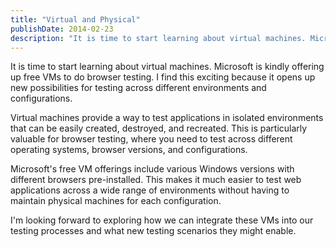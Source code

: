```yaml
---
title: "Virtual and Physical"
publishDate: 2014-02-23
description: "It is time to start learning about virtual machines. Microsoft is kindly offering up free VMs to do browser testing. I find this exciting..."
---
```


It is time to start learning about virtual machines. Microsoft is kindly offering up free VMs to do browser testing. I find this exciting because it opens up new possibilities for testing across different environments and configurations.

Virtual machines provide a way to test applications in isolated environments that can be easily created, destroyed, and recreated. This is particularly valuable for browser testing, where you need to test across different operating systems, browser versions, and configurations.

Microsoft's free VM offerings include various Windows versions with different browsers pre-installed. This makes it much easier to test web applications across a wide range of environments without having to maintain physical machines for each configuration.

I'm looking forward to exploring how we can integrate these VMs into our testing processes and what new testing scenarios they might enable.
